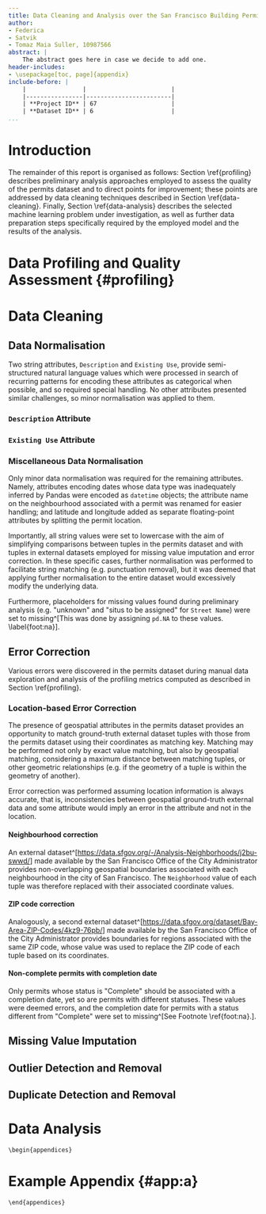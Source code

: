 ```yaml
---
title: Data Cleaning and Analysis over the San Francisco Building Permits Dataset
author:
- Federica
- Satvik
- Tomaz Maia Suller, 10987566
abstract: |
    The abstract goes here in case we decide to add one.
header-includes:
- \usepackage[toc, page]{appendix}
include-before: |
    |                |                        |
    |----------------|------------------------|
    | **Project ID** | 67                     |
    | **Dataset ID** | 6                      |
...
```


<!--

Instructions

    PROJECT REPORT
    PROJECT ID
    ASSIGNED DATASET
    STUDENTS (NAME SURNAME ID)
    1. SETUP CHOICES
    Describe the setup choices made: libraries, data preparation techniques used, etc.
    2. PIPELINE IMPLEMENTATION
    Describe all the pipeline steps in detail: what did you find from the data exploration? How did you decide to use it
    in the data preparation phase? Why did you used specific that data preparation technique?
    3. RESULTS
    Discuss the main results obtained: verify the desired quality level has been achieved, compare the data analysis
    results [only for 3-people groups]
    Very important Justify your choices! (for example, why you have chosen a specific data preparation technique for a
    specific column than all those seen in the lectures?)
-->

# Introduction

The remainder of this report is organised as follows:
Section \ref{profiling} describes preliminary analysis approaches
employed to assess the quality of the permits dataset and to direct
points for improvement;
these points are addressed by data cleaning techniques described
in Section \ref{data-cleaning}.
Finally, Section \ref{data-analysis} describes the selected machine
learning problem under investigation, as well as further data preparation
steps specifically required by the employed model and the results of the
analysis.

# Data Profiling and Quality Assessment {#profiling}

# Data Cleaning

## Data Normalisation
Two string attributes, `Description` and `Existing Use`, provide
semi-structured natural language values which were processed in search
of recurring patterns for encoding these attributes as categorical
when possible, and so required special handling.
No other attributes presented similar challenges, so minor normalisation
was applied to them.

### `Description` Attribute

### `Existing Use` Attribute

### Miscellaneous Data Normalisation
Only minor data normalisation was required for the remaining attributes.
Namely,
attributes encoding dates whose data type was inadequately
inferred by Pandas were encoded as `datetime` objects;
the attribute name on the neighbourhood associated with a permit was
renamed for easier handling;
and latitude and longitude added as separate floating-point attributes
by splitting the permit location.

Importantly, all string values were set to lowercase with the aim of
simplifying comparisons between tuples in the permits dataset and with
tuples in external datasets employed for missing value imputation and
error correction. In these specific cases, further normalisation was
performed to facilitate string matching (e.g. punctuation removal), but
it was deemed that applying further normalisation to the entire dataset
would excessively modify the underlying data.

Furthermore, placeholders for missing values found during preliminary analysis (e.g. "unknown" and "situs to be assigned" for `Street Name`)
were set to
missing^[This was done by assigning `pd.NA` to these values.
\label{foot:na}].

## Error Correction
Various errors were discovered in the permits dataset during manual data
exploration and analysis of the profiling metrics computed as
described in Section \ref{profiling}.

### Location-based Error Correction
The presence of geospatial attributes in the permits dataset provides an
opportunity to match ground-truth external dataset tuples with those
from the permits dataset using their coordinates as matching key.
Matching may be performed not only by exact value matching, but also
by geospatial matching, considering a maximum distance between matching
tuples, or other geometric relationships (e.g. if the geometry of a
tuple is within the geometry of another).

Error correction was performed assuming location information is always
accurate, that is, inconsistencies between geospatial ground-truth
external data and some attribute would imply an error in the attribute
and not in the location.

#### Neighbourhood correction
An external
dataset^[<https://data.sfgov.org/-/Analysis-Neighborhoods/j2bu-swwd/>]
made available by the San Francisco Office of the City Administrator
provides non-overlapping geospatial boundaries associated with each
neighbourhood in the city of San Francisco. The `Neighborhood` value of
each tuple was therefore replaced with their associated coordinate
values.

#### ZIP code correction
Analogously, a second external
dataset^[<https://data.sfgov.org/dataset/Bay-Area-ZIP-Codes/4kz9-76pb/>]
made available by the San Francisco Office of the City Administrator
provides boundaries for regions associated with the same ZIP code, whose
value was used to replace the ZIP code of each tuple based on its
coordinates.


#### Non-complete permits with completion date
Only permits whose status is "Complete" should be associated with a
completion date, yet so are permits with different statuses.
These values were deemed errors, and the completion date for permits with
a status different from "Complete" were set to
missing^[See Footnote \ref{foot:na}.].

## Missing Value Imputation

## Outlier Detection and Removal

## Duplicate Detection and Removal


# Data Analysis

<!--
Some pandoc black magic to write markdown inside the LaTeX appendices
environment
-->
```{=tex}
\begin{appendices}
```

# Example Appendix {#app:a}

```{=tex}
\end{appendices}
```
